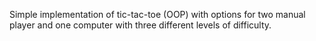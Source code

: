 Simple implementation of tic-tac-toe (OOP) with options for two manual player and one computer with three different levels of difficulty.

